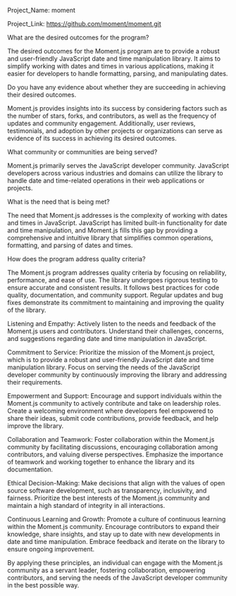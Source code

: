 Project_Name: moment 

Project_Link: https://github.com/moment/moment.git

What are the desired outcomes for the program?

The desired outcomes for the Moment.js program are to provide a robust and user-friendly JavaScript date and time manipulation library. It aims to simplify working with dates and times in various applications, making it easier for developers to handle formatting, parsing, and manipulating dates.

Do you have any evidence about whether they are succeeding in achieving their desired outcomes.

Moment.js provides insights into its success by considering factors such as the number of stars, forks, and contributors, as well as the frequency of updates and community engagement. Additionally, user reviews, testimonials, and adoption by other projects or organizations can serve as evidence of its success in achieving its desired outcomes.

What community or communities are being served?

Moment.js primarily serves the JavaScript developer community. JavaScript developers across various industries and domains can utilize the library to handle date and time-related operations in their web applications or projects.

What is the need that is being met?

The need that Moment.js addresses is the complexity of working with dates and times in JavaScript. JavaScript has limited built-in functionality for date and time manipulation, and Moment.js fills this gap by providing a comprehensive and intuitive library that simplifies common operations, formatting, and parsing of dates and times.

How does the program address quality criteria?

The Moment.js program addresses quality criteria by focusing on reliability, performance, and ease of use. The library undergoes rigorous testing to ensure accurate and consistent results. It follows best practices for code quality, documentation, and community support. Regular updates and bug fixes demonstrate its commitment to maintaining and improving the quality of the library.


Listening and Empathy: Actively listen to the needs and feedback of the Moment.js users and contributors. Understand their challenges, concerns, and suggestions regarding date and time manipulation in JavaScript.

Commitment to Service: Prioritize the mission of the Moment.js project, which is to provide a robust and user-friendly JavaScript date and time manipulation library. Focus on serving the needs of the JavaScript developer community by continuously improving the library and addressing their requirements.

Empowerment and Support: Encourage and support individuals within the Moment.js community to actively contribute and take on leadership roles. Create a welcoming environment where developers feel empowered to share their ideas, submit code contributions, provide feedback, and help improve the library.

Collaboration and Teamwork: Foster collaboration within the Moment.js community by facilitating discussions, encouraging collaboration among contributors, and valuing diverse perspectives. Emphasize the importance of teamwork and working together to enhance the library and its documentation.

Ethical Decision-Making: Make decisions that align with the values of open source software development, such as transparency, inclusivity, and fairness. Prioritize the best interests of the Moment.js community and maintain a high standard of integrity in all interactions.

Continuous Learning and Growth: Promote a culture of continuous learning within the Moment.js community. Encourage contributors to expand their knowledge, share insights, and stay up to date with new developments in date and time manipulation. Embrace feedback and iterate on the library to ensure ongoing improvement.

By applying these principles, an individual can engage with the Moment.js community as a servant leader, fostering collaboration, empowering contributors, and serving the needs of the JavaScript developer community in the best possible way.







